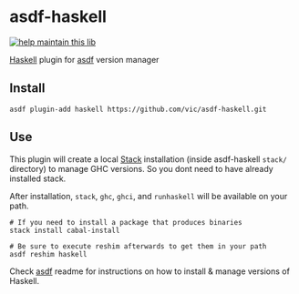# asdf-haskell
[![help maintain this lib](https://img.shields.io/badge/looking%20for%20maintainer-DM%20%40vborja-663399.svg)](https://twitter.com/vborja)


[Haskell](https://www.haskell.org) plugin for [asdf](https://github.com/asdf-vm/asdf) version manager


## Install

```shell
asdf plugin-add haskell https://github.com/vic/asdf-haskell.git
```

## Use

This plugin will create a local [Stack](https://haskellstack.org) installation
(inside asdf-haskell `stack/` directory) to manage GHC versions. So you dont need to have already installed stack.

After installation, `stack`, `ghc`, `ghci`, and `runhaskell` will be available on your path.

```shell
# If you need to install a package that produces binaries
stack install cabal-install

# Be sure to execute reshim afterwards to get them in your path
asdf reshim haskell
```

Check [asdf](https://github.com/asdf-vm/asdf) readme for instructions on how to install & manage versions of Haskell.

